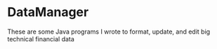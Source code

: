 # DataManager
These are some Java programs I wrote to format, update, and edit big technical financial data
